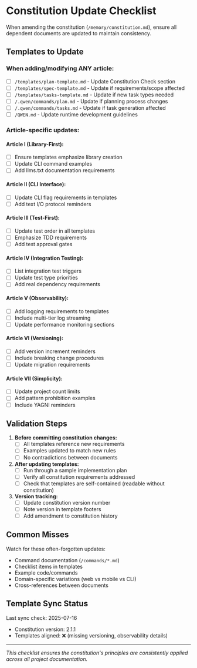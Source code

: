 # Constitution Update Checklist

When amending the constitution (`/memory/constitution.md`), ensure all dependent documents are updated to maintain consistency.

## Templates to Update

### When adding/modifying ANY article:
- [ ] `/templates/plan-template.md` - Update Constitution Check section
- [ ] `/templates/spec-template.md` - Update if requirements/scope affected
- [ ] `/templates/tasks-template.md` - Update if new task types needed
- [ ] `/.qwen/commands/plan.md` - Update if planning process changes
- [ ] `/.qwen/commands/tasks.md` - Update if task generation affected
- [ ] `/QWEN.md` - Update runtime development guidelines

### Article-specific updates:

#### Article I (Library-First):
- [ ] Ensure templates emphasize library creation
- [ ] Update CLI command examples
- [ ] Add llms.txt documentation requirements

#### Article II (CLI Interface):
- [ ] Update CLI flag requirements in templates
- [ ] Add text I/O protocol reminders

#### Article III (Test-First):
- [ ] Update test order in all templates
- [ ] Emphasize TDD requirements
- [ ] Add test approval gates

#### Article IV (Integration Testing):
- [ ] List integration test triggers
- [ ] Update test type priorities
- [ ] Add real dependency requirements

#### Article V (Observability):
- [ ] Add logging requirements to templates
- [ ] Include multi-tier log streaming
- [ ] Update performance monitoring sections

#### Article VI (Versioning):
- [ ] Add version increment reminders
- [ ] Include breaking change procedures
- [ ] Update migration requirements

#### Article VII (Simplicity):
- [ ] Update project count limits
- [ ] Add pattern prohibition examples
- [ ] Include YAGNI reminders

## Validation Steps

1. **Before committing constitution changes:**
   - [ ] All templates reference new requirements
   - [ ] Examples updated to match new rules
   - [ ] No contradictions between documents

2. **After updating templates:**
   - [ ] Run through a sample implementation plan
   - [ ] Verify all constitution requirements addressed
   - [ ] Check that templates are self-contained (readable without constitution)

3. **Version tracking:**
   - [ ] Update constitution version number
   - [ ] Note version in template footers
   - [ ] Add amendment to constitution history

## Common Misses

Watch for these often-forgotten updates:
- Command documentation (`/commands/*.md`)
- Checklist items in templates
- Example code/commands
- Domain-specific variations (web vs mobile vs CLI)
- Cross-references between documents

## Template Sync Status

Last sync check: 2025-07-16
- Constitution version: 2.1.1
- Templates aligned: ❌ (missing versioning, observability details)

---

*This checklist ensures the constitution's principles are consistently applied across all project documentation.*